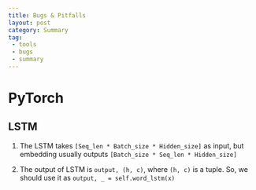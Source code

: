 ```yaml
---
title: Bugs & Pitfalls
layout: post
category: Summary
tag: 
 - tools
 - bugs
 - summary
---
```


# PyTorch

## LSTM

1. The LSTM takes ```[Seq_len * Batch_size * Hidden_size]``` as input, but embedding usually outputs ```[Batch_size * Seq_len * Hidden_size]```

2. The output of LSTM is ```output, (h, c)```, where ```(h, c)``` is a tuple. So, we should use it as ```output, _ = self.word_lstm(x)```